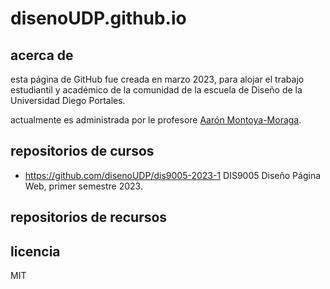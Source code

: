 # disenoUDP.github.io

## acerca de

esta página de GitHub fue creada en marzo 2023, para alojar el trabajo estudiantil y académico de la comunidad de la escuela de Diseño de la Universidad Diego Portales.

actualmente es administrada por le profesore [Aarón Montoya-Moraga](https://github.com/montoyamoraga/).

## repositorios de cursos

* <https://github.com/disenoUDP/dis9005-2023-1> DIS9005 Diseño Página Web, primer semestre 2023.

## repositorios de recursos

<!-- * [https://github.com/disenoUDP/disenoUDP-bibliografia](https://github.com/disenoUDP/disenoUDP-bibliografia): recomendaciones de bibliografía, con un énfasis en contenidos disponibles en línea de forma gratuita.
* [https://github.com/disenoUDP/disenoUDP-herramientas](https://github.com/disenoUDP/disenoUDP-herramientas): recomendaciones de herramientas de hardware y software para diseño, con énfasis en fuente abierta. -->

## licencia

MIT
